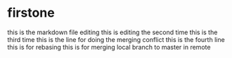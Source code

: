 # firstone
this is the markdown file editing
this is editing the second time
this is the third time
this is the line for doing the merging conflict
this is the fourth line
this is for rebasing
this is for merging local branch to master in remote
